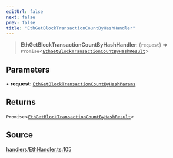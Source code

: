 ```yaml
---
editUrl: false
next: false
prev: false
title: "EthGetBlockTransactionCountByHashHandler"
---
```


> **EthGetBlockTransactionCountByHashHandler**: (`request`) => `Promise`\<[`EthGetBlockTransactionCountByHashResult`](/reference/tevm/actions-types/type-aliases/ethgetblocktransactioncountbyhashresult/)\>

## Parameters

• **request**: [`EthGetBlockTransactionCountByHashParams`](/reference/tevm/actions-types/type-aliases/ethgetblocktransactioncountbyhashparams/)

## Returns

`Promise`\<[`EthGetBlockTransactionCountByHashResult`](/reference/tevm/actions-types/type-aliases/ethgetblocktransactioncountbyhashresult/)\>

## Source

[handlers/EthHandler.ts:105](https://github.com/evmts/tevm-monorepo/blob/main/packages/actions-types/src/handlers/EthHandler.ts#L105)
